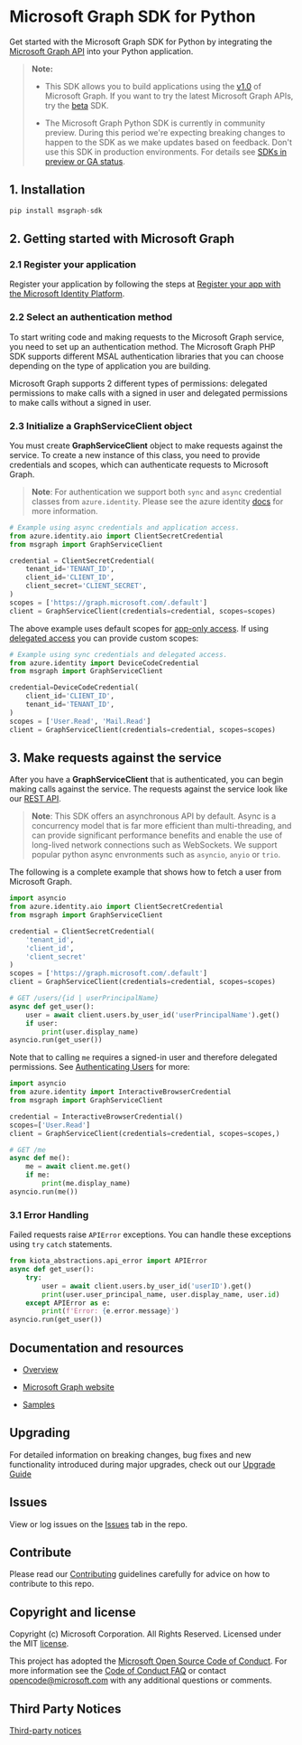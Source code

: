 # Microsoft Graph SDK for Python

Get started with the Microsoft Graph SDK for Python by integrating the [Microsoft Graph API](https://docs.microsoft.com/graph/overview) into your Python application.

> **Note:** 
> * This SDK allows you to build applications using the [v1.0](https://docs.microsoft.com/graph/use-the-api#version) of Microsoft Graph. If you want to try the latest Microsoft Graph APIs, try the [beta](https://github.com/microsoftgraph/msgraph-beta-sdk-python) SDK.  
>
> * The Microsoft Graph Python SDK is currently in community preview. During this period we're expecting breaking changes to happen to the SDK as we make updates based on feedback. Don't use this SDK in production environments. For details see [SDKs in preview or GA status](https://learn.microsoft.com/en-us/graph/sdks/sdks-overview#sdks-in-preview-or-ga-status).

## 1. Installation

```py
pip install msgraph-sdk
```

## 2. Getting started with Microsoft Graph

### 2.1 Register your application

Register your application by following the steps at [Register your app with the Microsoft Identity Platform](https://docs.microsoft.com/graph/auth-register-app-v2).

### 2.2 Select an authentication method

To start writing code and making requests to the Microsoft Graph service, you need to set up an authentication method. The Microsoft Graph PHP SDK supports different MSAL authentication libraries that you can choose depending on the type of application you are building. 

Microsoft Graph supports 2 different types of permissions: delegated permissions to make calls with a signed in user and delegated permissions to make calls without a signed in user.



### 2.3 Initialize a GraphServiceClient object

You must create **GraphServiceClient** object to make requests against the service. To create a new instance of this class, you need to provide credentials and scopes, which can authenticate requests to Microsoft Graph.

> **Note**: For authentication we support both `sync` and `async` credential classes from `azure.identity`. Please see the azure identity [docs](https://learn.microsoft.com/en-us/python/api/azure-identity/azure.identity?view=azure-python) for more information.

```py
# Example using async credentials and application access.
from azure.identity.aio import ClientSecretCredential
from msgraph import GraphServiceClient

credential = ClientSecretCredential(
    tenant_id='TENANT_ID',
    client_id='CLIENT_ID',
    client_secret='CLIENT_SECRET',
)
scopes = ['https://graph.microsoft.com/.default']
client = GraphServiceClient(credentials=credential, scopes=scopes)
```

The above example uses default scopes for [app-only access](https://learn.microsoft.com/en-us/graph/permissions-overview?tabs=http#application-permissions).  If using [delegated access](https://learn.microsoft.com/en-us/graph/permissions-overview#delegated-permissions) you can provide custom scopes:

```py
# Example using sync credentials and delegated access.
from azure.identity import DeviceCodeCredential
from msgraph import GraphServiceClient

credential=DeviceCodeCredential(
    client_id='CLIENT_ID',
    tenant_id='TENANT_ID',
)
scopes = ['User.Read', 'Mail.Read']
client = GraphServiceClient(credentials=credential, scopes=scopes)
```

## 3. Make requests against the service

After you have a **GraphServiceClient** that is authenticated, you can begin making calls against the service. The requests against the service look like our [REST API](https://docs.microsoft.com/graph/api/overview?view=graph-rest-1.0).

> **Note**: This SDK offers an asynchronous API by default. Async is a concurrency model that is far more efficient than multi-threading, and can provide significant performance benefits and enable the use of long-lived network connections such as WebSockets. We support popular python async envronments such as `asyncio`, `anyio` or `trio`.

The following is a complete example that shows how to fetch a user from Microsoft Graph.

```py
import asyncio
from azure.identity.aio import ClientSecretCredential
from msgraph import GraphServiceClient

credential = ClientSecretCredential(
    'tenant_id',
    'client_id',
    'client_secret'
)
scopes = ['https://graph.microsoft.com/.default']
client = GraphServiceClient(credentials=credential, scopes=scopes)

# GET /users/{id | userPrincipalName}
async def get_user():
    user = await client.users.by_user_id('userPrincipalName').get()
    if user:
        print(user.display_name)
asyncio.run(get_user())
```

Note that to calling `me` requires a signed-in user and therefore delegated permissions. See [Authenticating Users](https://learn.microsoft.com/en-us/python/api/overview/azure/identity-readme?view=azure-python#authenticate-users) for more:

```py
import asyncio
from azure.identity import InteractiveBrowserCredential
from msgraph import GraphServiceClient

credential = InteractiveBrowserCredential()
scopes=['User.Read']
client = GraphServiceClient(credentials=credential, scopes=scopes,)

# GET /me
async def me():
    me = await client.me.get()
    if me:
        print(me.display_name)
asyncio.run(me())
```

### 3.1 Error Handling

Failed requests raise `APIError` exceptions. You can handle these exceptions using `try` `catch` statements.
```py
from kiota_abstractions.api_error import APIError
async def get_user():
    try:
        user = await client.users.by_user_id('userID').get()
        print(user.user_principal_name, user.display_name, user.id)
    except APIError as e:
        print(f'Error: {e.error.message}')
asyncio.run(get_user())
```


## Documentation and resources

* [Overview](https://docs.microsoft.com/graph/overview)

* [Microsoft Graph website](https://aka.ms/graph)

* [Samples](docs)

## Upgrading

For detailed information on breaking changes, bug fixes and new functionality introduced during major upgrades, check out our [Upgrade Guide](UPGRADING.md)


## Issues

View or log issues on the [Issues](https://github.com/microsoftgraph/msgraph-sdk-python/issues) tab in the repo.

## Contribute

Please read our [Contributing](CONTRIBUTING.md) guidelines carefully for advice on how to contribute to this repo.

## Copyright and license

Copyright (c) Microsoft Corporation. All Rights Reserved. Licensed under the MIT [license](LICENSE).

This project has adopted the [Microsoft Open Source Code of Conduct](https://opensource.microsoft.com/codeofconduct/). For more information see the [Code of Conduct FAQ](https://opensource.microsoft.com/codeofconduct/faq/) or contact [opencode@microsoft.com](mailto:opencode@microsoft.com) with any additional questions or comments.

## Third Party Notices
[Third-party notices](THIRD%20PARTY%20NOTICES)
